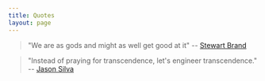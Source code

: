 ```yaml
---
title: Quotes
layout: page
---
```


> "We are as gods and might as well get good at it" 
> -- [Stewart Brand][]

> "Instead of praying for transcendence, let's engineer transcendence." 
> -- [Jason Silva][]



[Jason Silva]: http://thisisjasonsilva.com/
[Stewart Brand]: http://web.me.com/stewartbrand/
